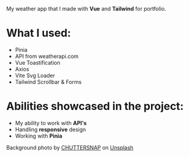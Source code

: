 My weather app that I made with **Vue** and **Tailwind** for portfolio.

# What I used:
- Pinia
- API from weatherapi.com
- Vue Toastification
- Axios
- Vite Svg Loader
- Tailwind Scrollbar & Forms

# Abilities showcased in the project:
- My ability to work with **API's**
- Handling **responsive** design
- Working with **Pinia**

Background photo by [CHUTTERSNAP](https://unsplash.com/@chuttersnap?utm_content=creditCopyText&utm_medium=referral&utm_source=unsplash)
on [Unsplash](https://unsplash.com/photos/white-clouds-under-blue-sky-w4WU2PZ9bPg?utm_content=creditCopyText&utm_medium=referral&utm_source=unsplash)